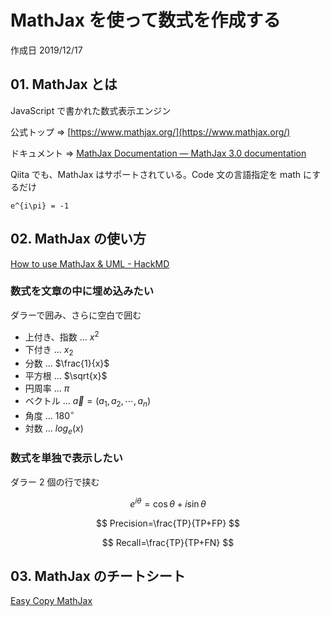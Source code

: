 # MathJax を使って数式を作成する

作成日 2019/12/17

## 01. MathJax とは

JavaScript で書かれた数式表示エンジン

公式トップ => [https://www.mathjax.org/](https://www.mathjax.org/)

ドキュメント => [MathJax Documentation — MathJax 3\.0 documentation](https://docs.mathjax.org/en/latest/index.html)

Qiita でも、MathJax はサポートされている。Code 文の言語指定を math にするだけ

```text
e^{i\pi} = -1
```

## 02. MathJax の使い方

[How to use MathJax & UML \- HackMD](https://hackmd.io/c/tutorials/%2Fs%2FMathJax-and-UML)

### 数式を文章の中に埋め込みたい

ダラーで囲み、さらに空白で囲む

-   上付き、指数 ... $x^2$
-   下付き ... $x_2$
-   分数 ... $\frac{1}{x}$
-   平方根 ... $\sqrt{x}$
-   円周率 ... $\pi$
-   ベクトル ... $\vec{a} = (a_1, a_2, \cdots, a_n)$
-   角度 ... $180^\circ$
-   対数 ... $log_e(x)$

### 数式を単独で表示したい

ダラー 2 個の行で挟む

$$
e^{i\theta}=\cos\theta+i\sin\theta
$$

$$
Precision=\frac{TP}{TP+FP}
$$

$$
Recall=\frac{TP}{TP+FN}
$$

## 03. MathJax のチートシート

[Easy Copy MathJax](https://easy-copy-mathjax.xxxx7.com/)
